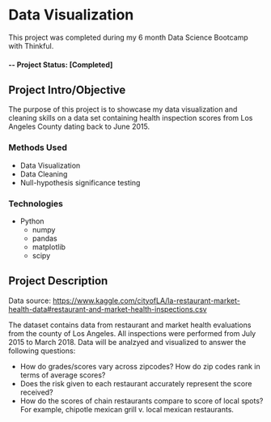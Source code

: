 # Data Visualization
This project was completed during my 6 month Data Science Bootcamp with Thinkful.  

#### -- Project Status: [Completed]

## Project Intro/Objective
The purpose of this project is to showcase my data visualization and cleaning skills on a data set containing health inspection scores from Los Angeles County dating back to June 2015.  

### Methods Used
* Data Visualization
* Data Cleaning
* Null-hypothesis significance testing


### Technologies
* Python
  * numpy
  * pandas
  * matplotlib
  * scipy

## Project Description

Data source: https://www.kaggle.com/cityofLA/la-restaurant-market-health-data#restaurant-and-market-health-inspections.csv

The dataset contains data from restaurant and market health evaluations from the county of Los Angeles. All inspections were performed from July 2015 to March 2018. Data will be analzyed and visualized to answer the following questions:
   * How do grades/scores vary across zipcodes? How do zip codes rank in terms of average scores?
   * Does the risk given to each restaurant accurately represent the score received?
   * How do the scores of chain restaurants compare to score of local spots? For example, chipotle mexican grill v. local      mexican restaurants.
